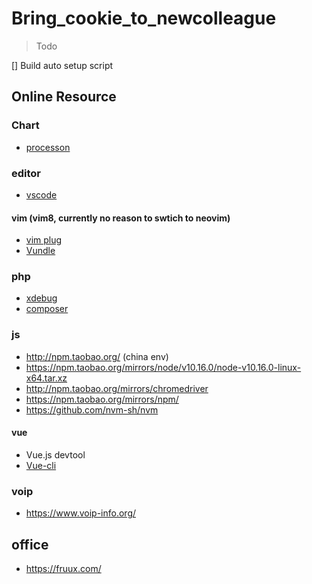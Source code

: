 # Bring_cookie_to_newcolleague
> Todo

[] Build auto setup script


## Online Resource

### Chart

* [processon](https://www.processon.com/)


### editor
* [vscode](https://code.visualstudio.com/)


#### vim (vim8, currently no reason to swtich to neovim)
* [vim plug](https://github.com/junegunn/vim-plug)
* [Vundle](http://github.com/VundleVim/Vundle.Vim)

### php
* [xdebug](https://github.com/xdebug/xdebug)
* [composer](https://pkg.phpcomposer.com/)

### js
* http://npm.taobao.org/   (china env)
* https://npm.taobao.org/mirrors/node/v10.16.0/node-v10.16.0-linux-x64.tar.xz
* http://npm.taobao.org/mirrors/chromedriver
* https://npm.taobao.org/mirrors/npm/
* https://github.com/nvm-sh/nvm

#### vue
* Vue.js devtool
* [Vue-cli](https://cli.vuejs.org/)

### voip
* https://www.voip-info.org/

## office
* https://fruux.com/
